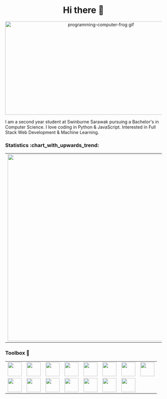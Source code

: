 <h1 align="center">Hi there 👋</h1>

<p align="center">
  <img src="https://github.com/murungiallan02/murungiallan02/blob/main/programming-computer-frog.gif" alt="programming-computer-frog gif" width="600" height="300">
</p>

<p align="justified">I am a second year student at Swinburne Sarawak pursuing a Bachelor's in Computer Science. I love coding in Python & JavaScript. Interested in Full Stack Web Development & Machine Learning.</p>

<h3>Statistics :chart_with_upwards_trend:</h3>
<table>
  <tr>
    <td><img src="https://github-readme-stats.vercel.app/api?username=murungiallan02&theme=tokyonight&show_icons=true&count_private=true" width="600"/></td>
    <td><img src="https://github-readme-stats.vercel.app/api/top-langs/?username=murungiallan02&theme=tokyonight&layout=compact&count_private=true" width="600"/></td>
  </tr>
 </table>
 
<h3>Toolbox 🚀</h3>
<table>
  <tr>
    <td><img src="https://cdn.jsdelivr.net/gh/devicons/devicon/icons/html5/html5-plain-wordmark.svg" width="45" height="45" /></td>
    <td><img src="https://cdn.jsdelivr.net/gh/devicons/devicon/icons/css3/css3-original.svg" width="45" height="45" /></td>
    <td><img src="https://cdn.jsdelivr.net/gh/devicons/devicon/icons/javascript/javascript-original.svg" width="45" height="45" /></td>
    <td><img src="https://cdn.jsdelivr.net/gh/devicons/devicon/icons/php/php-plain.svg" width="45" height="45" /></td>
    <td><img src="https://cdn.jsdelivr.net/gh/devicons/devicon/icons/mysql/mysql-original-wordmark.svg" width="45" height="45" /></td>
    <td><img src="https://cdn.jsdelivr.net/gh/devicons/devicon/icons/ruby/ruby-original.svg" width="45" height="45" /></td>
    <td><img src="https://cdn.jsdelivr.net/gh/devicons/devicon/icons/csharp/csharp-original.svg" width="45" height="45" /></td>
    <td><img src="https://cdn.jsdelivr.net/gh/devicons/devicon/icons/python/python-original.svg" width="45" height="45" /></td>
  </tr>
  <tr>
    <td><img src="https://cdn.jsdelivr.net/gh/devicons/devicon/icons/bootstrap/bootstrap-plain.svg" width="45" height="45" /></td>
    <td><img src="https://cdn.jsdelivr.net/gh/devicons/devicon/icons/django/django-plain.svg" width="45" height="45" /></td>
    <td><img src="https://cdn.jsdelivr.net/gh/devicons/devicon/icons/flask/flask-original.svg" width="45" height="45" /></td>
    <td><img src="https://cdn.jsdelivr.net/gh/devicons/devicon/icons/heroku/heroku-plain.svg" width="45" height="45" /></td>
    <td><img src="https://cdn.jsdelivr.net/gh/devicons/devicon/icons/jupyter/jupyter-original-wordmark.svg" width="45" height="45" /></td>
    <td><img src="https://cdn.jsdelivr.net/gh/devicons/devicon/icons/git/git-original.svg" width="45" height="45" /></td>
    <td><img src="https://cdn.jsdelivr.net/gh/devicons/devicon/icons/selenium/selenium-original.svg" width="45" height="45" /></td>
  </tr>
</table>

